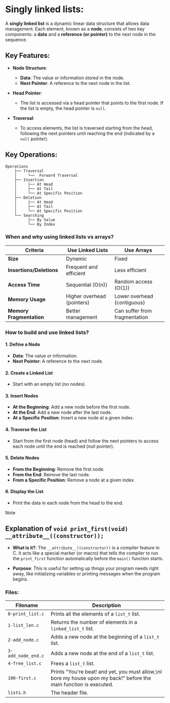 # Singly linked lists:

 A **singly linked list** is a dynamic linear data structure that allows data management. Each element, known as a **node**, consists of two key components: a **data** and a **reference (or pointer)** to the next node in the sequence.

## Key Features:

- **Node Structure**:
  - **Data**: The value or information stored in the node.
  - **Next Pointer**: A reference to the next node in the list.

- **Head Pointer**: 
  - The list is accessed via a head pointer that points to the first node. If the list is empty, the head pointer is `null`.

- **Traversal**: 
  - To access elements, the list is traversed starting from the head, following the next pointers until reaching the end (indicated by a `null` pointer).


## Key Operations:
```plaintext
Operations
	├── Traversal
	│     └──  Forward Traversal
	├── Insertion
	│     ├── At Head
	│     ├── At Tail
	│     └── At Specific Position
	├── Deletion
	│     ├── At Head
	│     ├── At Tail
	│     └── At Specific Position
	└── Searching
	      ├── By Value
	      └── By Index
```

### When and why using linked lists vs arrays?

| Criteria                      | Use Linked Lists         | Use Arrays               |
|-------------------------------|--------------------------|--------------------------|
| **Size**                      | Dynamic                  | Fixed                    |
| **Insertions/Deletions**      | Frequent and efficient    | Less efficient           |
| **Access Time**              | Sequential (O(n))        | Random access (O(1))     |
| **Memory Usage**             | Higher overhead (pointers)| Lower overhead (contiguous) |
| **Memory Fragmentation**      | Better management         | Can suffer from fragmentation |

### How to build and use linked lists?


#### 1. Define a Node
- **Data**: The value or information.
- **Next Pointer**: A reference to the next node.

#### 2. Create a Linked List
- Start with an empty list (no nodes).

#### 3. Insert Nodes
- **At the Beginning**: Add a new node before the first node.
- **At the End**: Add a new node after the last node.
- **At a Specific Position**: Insert a new node at a given index.

#### 4. Traverse the List
- Start from the first node (head) and follow the next pointers to access each node until the end is reached (null pointer).

#### 5. Delete Nodes
- **From the Beginning**: Remove the first node.
- **From the End**: Remove the last node.
- **From a Specific Position**: Remove a node at a given index.

#### 6. Display the List
- Print the data in each node from the head to the end.

> [!note]
> ## Explanation of `void print_first(void) __attribute__((constructor));`
> 
> - **What is it?**: The `__attribute__((constructor))` is a compiler feature in C. It acts like a special marker (or macro) that tells the compiler to run the `print_first` function automatically before the `main()` function starts.
> 
> - **Purpose**: This is useful for setting up things your program needs right away, like initializing variables or printing messages when the program begins.

### Files:
| Filename          | Description                                                       |
|-------------------|-------------------------------------------------------------------|
| `0-print_list.c`  | Prints all the elements of a `list_t` list.                     |
| `1-list_len.c`    | Returns the number of elements in a `linked_list_t` list.       |
| `2-add_node.c`    | Adds a new node at the beginning of a `list_t` list.            |
| `3-add_node_end.c`| Adds a new node at the end of a `list_t` list.                  |
| `4-free_list.c`   | Frees a `list_t` list.                                          |
| `100-first.c`     | Prints "You're beat! and yet, you must allow,\nI bore my house upon my back!" before the main function is executed. |
| `lists.h`         | The header file.                                                |


